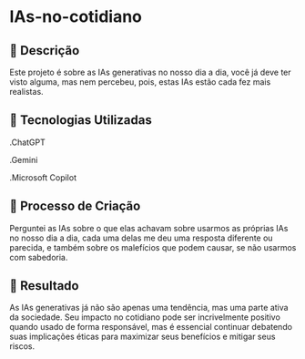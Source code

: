 # IAs-no-cotidiano

## 📒 Descrição
Este projeto é sobre as IAs generativas no nosso dia a dia, você já deve ter visto alguma, mas nem percebeu, pois, estas IAs estão cada fez mais realistas. 

## 🤖 Tecnologias Utilizadas
.ChatGPT

.Gemini

.Microsoft Copilot

## 🧐 Processo de Criação
Perguntei as IAs sobre o que elas achavam sobre usarmos as próprias IAs no nosso dia a dia, cada uma delas me deu uma resposta
diferente ou parecida, e também sobre os malefícios que podem causar, se não usarmos com sabedoria.  

## 🚀 Resultado
As IAs generativas já não são apenas uma tendência, mas uma parte ativa da sociedade. Seu impacto no cotidiano pode ser incrivelmente positivo quando usado de forma responsável, mas é essencial continuar debatendo suas implicações éticas para maximizar seus benefícios e mitigar seus riscos.
